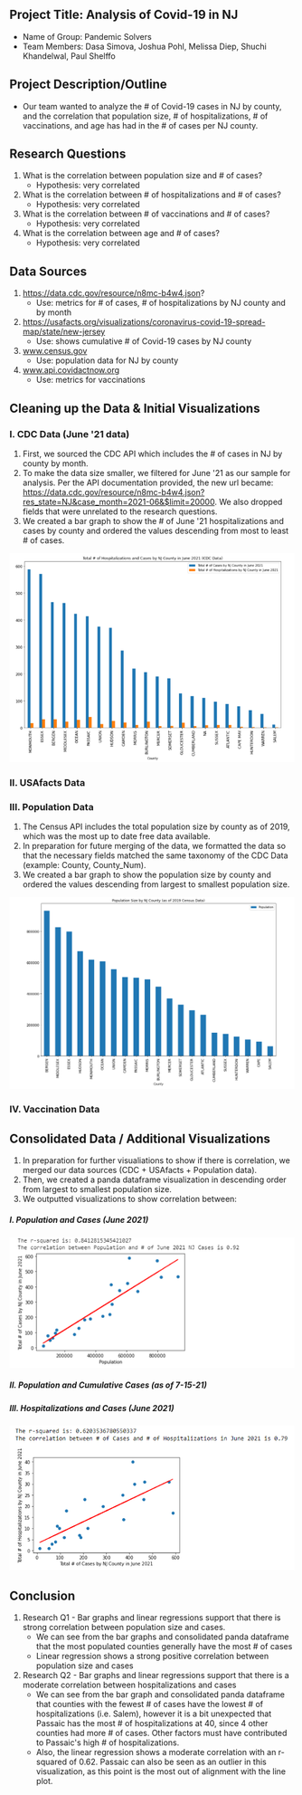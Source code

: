 ## Project Title: Analysis of Covid-19 in NJ
* Name of Group: Pandemic Solvers
* Team Members: Dasa Simova, Joshua Pohl, Melissa Diep, Shuchi Khandelwal, Paul Shelffo

## Project Description/Outline
* Our team wanted to analyze the # of Covid-19 cases in NJ by county, and the correlation that population size, # of hospitalizations, # of vaccinations, and age has had in the # of cases per NJ county.

## Research Questions
1. What is the correlation between population size and # of cases?
    - Hypothesis: very correlated
2. What is the correlation between # of hospitalizations and # of cases?
    - Hypothesis: very correlated
3. What is the correlation between # of vaccinations and # of cases?
    - Hypothesis: very correlated
4. What is the correlation between age and # of cases?
    - Hypothesis: very correlated

## Data Sources
1.  https://data.cdc.gov/resource/n8mc-b4w4.json?
    - Use: metrics for # of cases, # of hospitalizations by NJ county and by month 
2.  https://usafacts.org/visualizations/coronavirus-covid-19-spread-map/state/new-jersey
    - Use: shows cumulative # of Covid-19 cases by NJ county
4.  www.census.gov
    - Use: population data for NJ by county      
5. www.api.covidactnow.org
    - Use: metrics for vaccinations 


## Cleaning up the Data & Initial Visualizations
### I. CDC Data (June '21 data)
1. First, we sourced the CDC API which includes the # of cases in NJ by county by month.
2. To make the data size smaller, we filtered for June '21 as our sample for analysis. Per the API documentation provided, the new url became: https://data.cdc.gov/resource/n8mc-b4w4.json?res_state=NJ&case_month=2021-06&$limit=20000. We also dropped fields that were unrelated to the research questions.
3. We created a bar graph to show the # of June '21 hospitalizations and cases by county and ordered the values descending from most to least # of cases.

![alt text](https://github.com/melissadiep94/covid19-project/blob/main/Images/CDC_hosp_and_num_cases_NJ_June%202021.png?raw=true)

### II. USAfacts Data

### III. Population Data
1. The Census API includes the total population size by county as of 2019, which was the most up to date free data available.
2. In preparation for future merging of the data, we formatted the data so that the necessary fields matched the same taxonomy of the CDC Data (example: County, County_Num).
3. We created a bar graph to show the population size by county and ordered the values descending from largest to smallest population size.

![alt text](https://github.com/melissadiep94/covid19-project/blob/main/Images/Census_population_size_NJ_June%202021.PNG?raw=true)


### IV. Vaccination Data

## Consolidated Data / Additional Visualizations
1. In preparation for further visualiations to show if there is correlation, we merged our data sources (CDC + USAfacts + Population data).
2. Then, we created a panda dataframe visualization in descending order from largest to smallest population size.
3. We outputted visualizations to show correlation between:

  ##### I. Population and Cases (June 2021)

![alt text](https://github.com/melissadiep94/covid19-project/blob/main/Images/LinRegression_population_vs_num_June21_cases.PNG?raw=true)

   ##### II. Population and Cumulative Cases (as of 7-15-21)
   ##### III. Hospitalizations and Cases (June 2021)

![alt text](https://github.com/melissadiep94/covid19-project/blob/main/Images/LinRegression_hosp_vs_num_June21_cases.PNG?raw=true)


## Conclusion
1. Research Q1 - Bar graphs and linear regressions support that there is strong correlation between population size and cases.
   * We can see from the bar graphs and consolidated panda dataframe that the most populated counties generally have the most # of cases
   * Linear regression shows a strong positive correlation between population size and cases
2. Research Q2 - Bar graphs and linear regressions support that there is a moderate correlation between hospitalizations and cases
   *  We can see from the bar graph and consolidated panda dataframe that counties with the fewest # of cases have the lowest # of hospitalizations (i.e. Salem), however it is a bit unexpected that Passaic has the most # of hospitalizations at 40, since 4 other counties had more # of cases. Other factors must have contributed to Passaic's high # of hospitalizations.
   *  Also, the linear regression shows a moderate correlation with an r-squared of 0.62. Passaic can also be seen as an outlier in this visualization, as this point is the most out of alignment with the line plot. 
